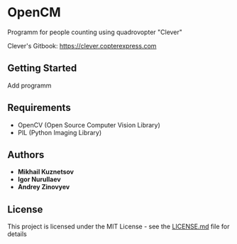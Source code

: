 # OpenCM
Programm for people counting using quadrovopter "Clever"

Clever's Gitbook: https://clever.copterexpress.com

## Getting Started

Add programm

## Requirements

* OpenCV (Open Source Computer Vision Library)
* PIL (Python Imaging Library)

## Authors

* **Mikhail Kuznetsov**
* **Igor Nurullaev**
* **Andrey Zinovyev**

## License

This project is licensed under the MIT License - see the [LICENSE.md](LICENSE.md) file for details

